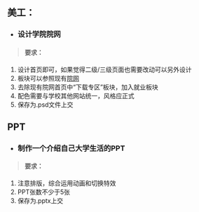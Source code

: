 ## 美工：
* ### 设计学院院网

> #### 要求：
1. 设计首页即可，如果觉得二级/三级页面也需要改动可以另外设计
2. 板块可以参照现有[院网](http://jsjytx.neuq.edu.cn/)
3. 去除现有院网首页中“下载专区”板块，加入就业板块
4. 配色需要与学校其他网站统一，风格应正式
5. 保存为.psd文件上交




## PPT
* ### 制作一个介绍自己大学生活的PPT

> #### 要求：
1. 注意排版，综合运用动画和切换特效
2. PPT张数不少于5张
3. 保存为.pptx上交
